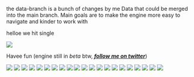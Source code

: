 the data-branch is a bunch of changes by me Data that could be merged into the main branch.
Main goals are to make the engine more easy to navigate and kinder to work with

helloe we hit single

![](https://github.com/evilfuck/images/blob/main/nightmarevision.png)

Havee fun (engine still in *beta* btw, ***[follow me on twitter](https://twitter.com/DuskieWhy)***)

![](https://github.com/evilfuck/images/blob/main/nightmarevision.png)
![](https://github.com/evilfuck/images/blob/main/nightmarevision.png)
![](https://github.com/evilfuck/images/blob/main/nightmarevision.png)
![](https://github.com/evilfuck/images/blob/main/nightmarevision.png)
![](https://github.com/evilfuck/images/blob/main/nightmarevision.png)
![](https://github.com/evilfuck/images/blob/main/nightmarevision.png)
![](https://github.com/evilfuck/images/blob/main/nightmarevision.png)
![](https://github.com/evilfuck/images/blob/main/nightmarevision.png)
![](https://github.com/evilfuck/images/blob/main/nightmarevision.png)
![](https://github.com/evilfuck/images/blob/main/nightmarevision.png)
![](https://github.com/evilfuck/images/blob/main/nightmarevision.png)
![](https://github.com/evilfuck/images/blob/main/nightmarevision.png)
![](https://github.com/evilfuck/images/blob/main/nightmarevision.png)
![](https://github.com/evilfuck/images/blob/main/nightmarevision.png)
![](https://github.com/evilfuck/images/blob/main/nightmarevision.png)
![](https://github.com/evilfuck/images/blob/main/nightmarevision.png)
![](https://github.com/evilfuck/images/blob/main/nightmarevision.png)
![](https://github.com/evilfuck/images/blob/main/nightmarevision.png)
![](https://github.com/evilfuck/images/blob/main/nightmarevision.png)
![](https://github.com/evilfuck/images/blob/main/nightmarevision.png)
![](https://github.com/evilfuck/images/blob/main/nightmarevision.png)
